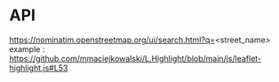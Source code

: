 
# API
https://nominatim.openstreetmap.org/ui/search.html?q=<street_name>
example : https://github.com/mmaciejkowalski/L.Highlight/blob/main/js/leaflet-highlight.js#L53
